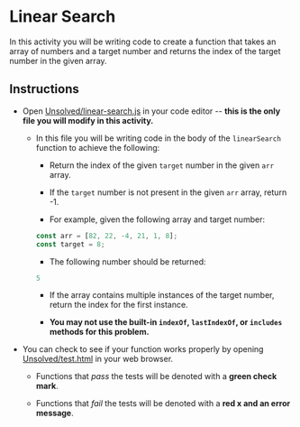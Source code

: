 # Linear Search

In this activity you will be writing code to create a function that takes an array of numbers and a target number and returns the index of the target number in the given array.

## Instructions

* Open [Unsolved/linear-search.js](Unsolved/linear-search.js) in your code editor -- **this is the only file you will modify in this activity.**

  * In this file you will be writing code in the body of the `linearSearch` function to achieve the following:

    * Return the index of the given `target` number in the given `arr` array.

    * If the `target` number is not present in the given `arr` array, return -1.

    * For example, given the following array and target number:

    ```js
    const arr = [82, 22, -4, 21, 1, 8];
    const target = 8;
    ```

    * The following number should be returned:

    ```js
    5
    ```

    * If the array contains multiple instances of the target number, return the index for the first instance.

    * **You may not use the built-in `indexOf`, `lastIndexOf`, or `includes` methods for this problem.**

* You can check to see if your function works properly by opening [Unsolved/test.html](Unsolved/test.html) in your web browser.

  * Functions that _pass_ the tests will be denoted with a **green check mark**.

  * Functions that _fail_ the tests will be denoted with a **red x and an error message**.
